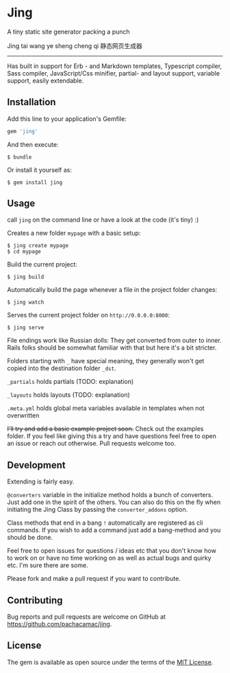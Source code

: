 # Jing

A tiny static site generator packing a punch

Jing tai wang ye sheng cheng qi
静态网页生成器

---

Has built in support for Erb - and Markdown templates, Typescript compiler, Sass compiler, JavaScript/Css minifier, partial- and layout support, variable support, easily extendable.

## Installation

Add this line to your application's Gemfile:

```ruby
gem 'jing'
```

And then execute:

    $ bundle

Or install it yourself as:

    $ gem install jing

## Usage

call `jing` on the command line or have a look at the code (it's tiny) :)


Creates a new folder `mypage` with a basic setup:

    $ jing create mypage
    $ cd mypage
    
Build the current project:
    
    $ jing build
    
Automatically build the page whenever a file in the project folder changes:

    $ jing watch
    
Serves the current project folder on `http://0.0.0.0:8000`:
    
    $ jing serve

File endings work like Russian dolls: They get converted from outer to inner. Rails folks should be somewhat familiar with that but here it's a bit stricter.

Folders starting with `_` have special meaning, they generally won't get copied into the destination folder `_dst`.

`_partials` holds partials (TODO: explanation)

`_layouts` holds layouts (TODO: explanation)

`.meta.yml` holds global meta variables available in templates when not overwritten

~~I'll try and add a basic example project soon.~~ Check out the examples folder. If you feel like giving this a try and have questions feel free to open an issue or reach out otherwise. Pull requests welcome too.

## Development

Extending is fairly easy.

`@converters` variable in the initialize method holds a bunch of converters. Just add one in the spirit of the others. You can also do this on the fly when initiating the Jing Class by passing the `converter_addons` option.

Class methods that end in a bang `!` automatically are registered as cli commands. If you wish to add a command just add a bang-method and you should be done.

Feel free to open issues for questions / ideas etc that you don't know how to work on or have no time working on as well as actual bugs and quirky etc. I'm sure there are some.

Please fork and make a pull request if you want to contribute.

## Contributing

Bug reports and pull requests are welcome on GitHub at https://github.com/pachacamac/jing.

## License

The gem is available as open source under the terms of the [MIT License](https://opensource.org/licenses/MIT).
